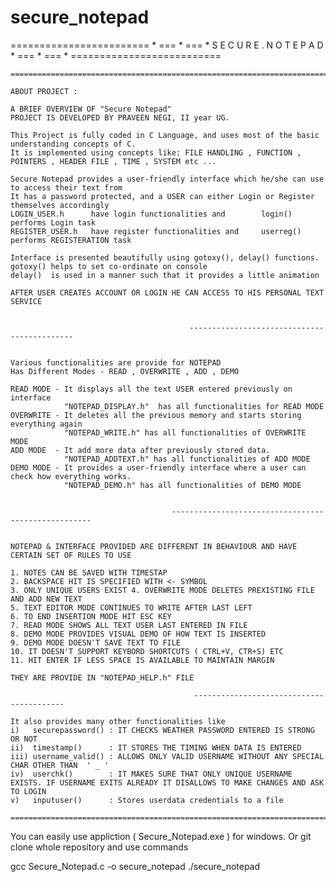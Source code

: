 # secure_notepad

========================  *   ===  *  === * S E C U R E . N O T E P A D * ===  *  ===  * ==========================


    ===================================================================================================================

    ABOUT PROJECT :

    A BRIEF OVERVIEW OF "Secure Notepad"
    PROJECT IS DEVELOPED BY PRAVEEN NEGI, II year UG.

    This Project is fully coded in C Language, and uses most of the basic understanding concepts of C.
    It is implemented using concepts like: FILE HANDLING , FUNCTION , POINTERS , HEADER FILE , TIME , SYSTEM etc ...

    Secure Notepad provides a user-friendly interface which he/she can use to access their text from
    It has a password protected, and a USER can either Login or Register themselves accordingly
    LOGIN_USER.h      have login functionalities and        login()   performs Login task
    REGISTER_USER.h   have register functionalities and     userreg() performs REGISTERATION task

    Interface is presented beautifully using gotoxy(), delay() functions.
    gotoxy() helps to set co-ordinate on console
    delay()  is used in a manner such that it provides a little animation

    AFTER USER CREATES ACCOUNT OR LOGIN HE CAN ACCESS TO HIS PERSONAL TEXT SERVICE


                                            --------------------------------------------


    Various functionalities are provide for NOTEPAD
    Has Different Modes - READ , OVERWRITE , ADD , DEMO

    READ MODE - It displays all the text USER entered previously on interface
                "NOTEPAD_DISPLAY.h"  has all functionalities for READ MODE
    OVERWRITE - It deletes all the previous memory and starts storing everything again
                "NOTEPAD_WRITE.h" has all functionalities of OVERWRITE MODE
    ADD MODE  - It add more data after previously stored data.
                "NOTEPAD_ADDTEXT.h" has all functionalities of ADD MODE
    DEMO MODE - It provides a user-friendly interface where a user can check how everything works.
                "NOTEPAD_DEMO.h" has all functionalities of DEMO MODE


                                        ----------------------------------------------------


    NOTEPAD & INTERFACE PROVIDED ARE DIFFERENT IN BEHAVIOUR AND HAVE CERTAIN SET OF RULES TO USE

    1. NOTES CAN BE SAVED WITH TIMESTAP
    2. BACKSPACE HIT IS SPECIFIED WITH <- SYMBOL
    3. ONLY UNIQUE USERS EXIST 4. OVERWRITE MODE DELETES PREXISTING FILE AND ADD NEW TEXT
    5. TEXT EDITOR MODE CONTINUES TO WRITE AFTER LAST LEFT
    6. TO END INSERTION MODE HIT ESC KEY
    7. READ MODE SHOWS ALL TEXT USER LAST ENTERED IN FILE
    8. DEMO MODE PROVIDES VISUAL DEMO OF HOW TEXT IS INSERTED
    9. DEMO MODE DOESN'T SAVE TEXT TO FILE
    10. IT DOESN'T SUPPORT KEYBORD SHORTCUTS ( CTRL+V, CTR+S) ETC
    11. HIT ENTER IF LESS SPACE IS AVAILABLE TO MAINTAIN MARGIN

    THEY ARE PROVIDE IN "NOTEPAD_HELP.h" FILE

                                             -----------------------------------------

    It also provides many other functionalities like
    i)   securepassword() : IT CHECKS WEATHER PASSWORD ENTERED IS STRONG OR NOT
    ii)  timestamp()      : IT STORES THE TIMING WHEN DATA IS ENTERED
    iii) username_valid() : ALLOWS ONLY VALID USERNAME WITHOUT ANY SPECIAL CHAR OTHER THAN  ' _ '
    iv)  userchk()        : IT MAKES SURE THAT ONLY UNIQUE USERNAME EXISTS. IF USERNAME EXITS ALREADY IT DISALLOWS TO MAKE CHANGES AND ASK TO LOGIN
    v)   inputuser()      : Stores userdata credentials to a file

    ======================================================================================================================
    
    
   You can easily use appliction ( Secure_Notepad.exe ) for windows.
   Or git clone whole repository and use commands
   
   gcc Secure_Notepad.c -o secure_notepad
   ./secure_notepad
   
